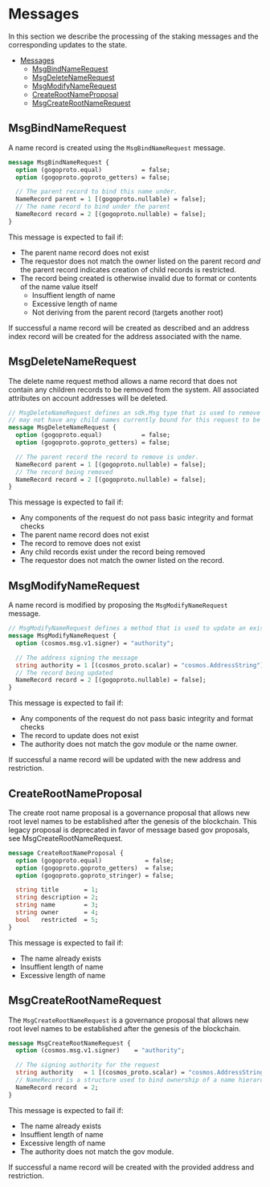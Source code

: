 # Messages

In this section we describe the processing of the staking messages and the corresponding updates to the state.

<!-- TOC -->
- [Messages](#messages)
  - [MsgBindNameRequest](#msgbindnamerequest)
  - [MsgDeleteNameRequest](#msgdeletenamerequest)
  - [MsgModifyNameRequest](#msgmodifynamerequest)
  - [CreateRootNameProposal](#createrootnameproposal)
  - [MsgCreateRootNameRequest](#msgcreaterootnamerequest)

## MsgBindNameRequest

A name record is created using the `MsgBindNameRequest` message.

```proto
message MsgBindNameRequest {
  option (gogoproto.equal)           = false;
  option (gogoproto.goproto_getters) = false;

  // The parent record to bind this name under.
  NameRecord parent = 1 [(gogoproto.nullable) = false];
  // The name record to bind under the parent
  NameRecord record = 2 [(gogoproto.nullable) = false];
}
```

This message is expected to fail if:
- The parent name record does not exist
- The requestor does not match the owner listed on the parent record _and_ the parent record indicates creation of child records is restricted.
- The record being created is otherwise invalid due to format or contents of the name value itself
    - Insuffient length of name
    - Excessive length of name
    - Not deriving from the parent record (targets another root)

If successful a name record will be created as described and an address index record will be created for the address associated with the name.
## MsgDeleteNameRequest

The delete name request method allows a name record that does not contain any children records to be removed from the system.  All 
associated attributes on account addresses will be deleted.

```proto
// MsgDeleteNameRequest defines an sdk.Msg type that is used to remove an existing address/name binding.  The binding
// may not have any child names currently bound for this request to be successful. All associated attributes on account addresses will be deleted.
message MsgDeleteNameRequest {
  option (gogoproto.equal)           = false;
  option (gogoproto.goproto_getters) = false;

  // The parent record the record to remove is under.
  NameRecord parent = 1 [(gogoproto.nullable) = false];
  // The record being removed
  NameRecord record = 2 [(gogoproto.nullable) = false];
}
```

This message is expected to fail if:
- Any components of the request do not pass basic integrity and format checks
- The parent name record does not exist
- The record to remove does not exist
- Any child records exist under the record being removed
- The requestor does not match the owner listed on the record.

## MsgModifyNameRequest

A name record is modified by proposing the `MsgModifyNameRequest` message.

```proto
// MsgModifyNameRequest defines a method that is used to update an existing address/name binding.
message MsgModifyNameRequest {
  option (cosmos.msg.v1.signer) = "authority";

  // The address signing the message
  string authority = 1 [(cosmos_proto.scalar) = "cosmos.AddressString"];
  // The record being updated
  NameRecord record = 2 [(gogoproto.nullable) = false];
}
```

This message is expected to fail if:
- Any components of the request do not pass basic integrity and format checks
- The record to update does not exist
- The authority does not match the gov module or the name owner.

If successful a name record will be updated with the new address and restriction.

## CreateRootNameProposal

The create root name proposal is a governance proposal that allows new root level names to be established after the genesis of the blockchain.
This legacy proposal is deprecated in favor of message based gov proposals, see MsgCreateRootNameRequest.

```proto
message CreateRootNameProposal {
  option (gogoproto.equal)            = false;
  option (gogoproto.goproto_getters)  = false;
  option (gogoproto.goproto_stringer) = false;

  string title       = 1;
  string description = 2;
  string name        = 3;
  string owner       = 4;
  bool   restricted  = 5;
}
```

This message is expected to fail if:
- The name already exists
- Insuffient length of name
- Excessive length of name

## MsgCreateRootNameRequest

The `MsgCreateRootNameRequest` is a governance proposal that allows new root level names to be established after the genesis of the blockchain.

```proto
message MsgCreateRootNameRequest {
  option (cosmos.msg.v1.signer)    = "authority";

  // The signing authority for the request
  string authority   = 1 [(cosmos_proto.scalar) = "cosmos.AddressString"];
  // NameRecord is a structure used to bind ownership of a name hierarchy to a collection of addresses
  NameRecord record  = 2;
}
```

This message is expected to fail if:
- The name already exists
- Insuffient length of name
- Excessive length of name
- The authority does not match the gov module.

If successful a name record will be created with the provided address and restriction.
